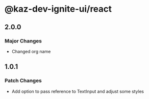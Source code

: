 # @kaz-dev-ignite-ui/react

## 2.0.0

### Major Changes

- Changed org name

## 1.0.1

### Patch Changes

- Add option to pass reference to TextInput and adjust some styles
